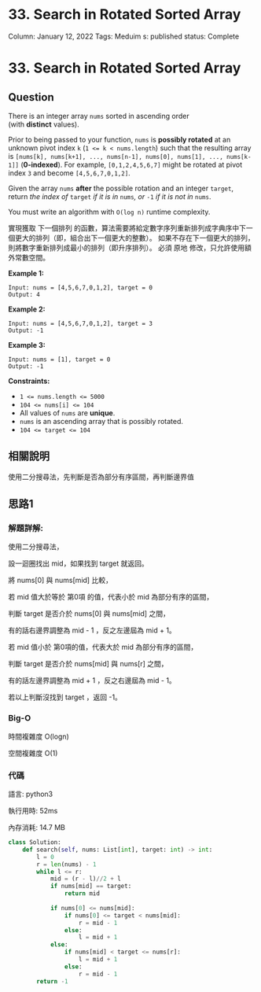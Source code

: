 # 33. Search in Rotated Sorted Array

Column: January 12, 2022
Tags: Meduim
s: published
status: Complete

# **33. Search in Rotated Sorted Array**

## Question

There is an integer array `nums` sorted in ascending order (with **distinct** values).

Prior to being passed to your function, `nums` is **possibly rotated** at an unknown pivot index `k` (`1 <= k < nums.length`) such that the resulting array is `[nums[k], nums[k+1], ..., nums[n-1], nums[0], nums[1], ..., nums[k-1]]` (**0-indexed**). For example, `[0,1,2,4,5,6,7]` might be rotated at pivot index `3` and become `[4,5,6,7,0,1,2]`.

Given the array `nums` **after** the possible rotation and an integer `target`, return *the index of* `target` *if it is in* `nums`*, or* `-1` *if it is not in* `nums`.

You must write an algorithm with `O(log n)` runtime complexity.

實現獲取 下一個排列 的函數，算法需要將給定數字序列重新排列成字典序中下一個更大的排列（即，組合出下一個更大的整數）。 如果不存在下一個更大的排列，則將數字重新排列成最小的排列（即升序排列）。 必須 原地 修改，只允許使用額外常數空間。

**Example 1:**

```
Input: nums = [4,5,6,7,0,1,2], target = 0
Output: 4
```

**Example 2:**

```
Input: nums = [4,5,6,7,0,1,2], target = 3
Output: -1
```

**Example 3:**

```
Input: nums = [1], target = 0
Output: -1
```

**Constraints:**

- `1 <= nums.length <= 5000`
- `104 <= nums[i] <= 104`
- All values of `nums` are **unique**.
- `nums` is an ascending array that is possibly rotated.
- `104 <= target <= 104`

## 相關說明

使用二分搜尋法，先判斷是否為部分有序區間，再判斷邊界值

## 思路1

### 解題詳解:

使用二分搜尋法，

設一迴圈找出 mid，如果找到 target 就返回。

將 nums[0] 與 nums[mid] 比較，

若 mid 值大於等於 第0項 的值，代表小於 mid 為部分有序的區間，

判斷 target 是否介於 nums[0] 與 nums[mid] 之間，

有的話右邊界調整為 mid - 1 ，反之左邊屆為 mid + 1。

若 mid 值小於 第0項的值，代表大於 mid 為部分有序的區間，

判斷 target 是否介於 nums[mid] 與 nums[r] 之間，

有的話左邊界調整為 mid + 1 ，反之右邊屆為 mid - 1。

若以上判斷沒找到 target ，返回 -1。

### Big-O

時間複雜度 O(logn)

空間複雜度 O(1)

### 代碼

語言: python3

執行用時: 52ms 

內存消耗: 14.7 MB

```python
class Solution:
    def search(self, nums: List[int], target: int) -> int:
        l = 0
        r = len(nums) - 1
        while l <= r:
            mid = (r - l)//2 + l 
            if nums[mid] == target:
                return mid
            
            if nums[0] <= nums[mid]:
                if nums[0] <= target < nums[mid]:
                    r = mid - 1
                else:
                    l = mid + 1
            else:
                if nums[mid] < target <= nums[r]:
                    l = mid + 1
                else:
                    r = mid - 1
        return -1
```